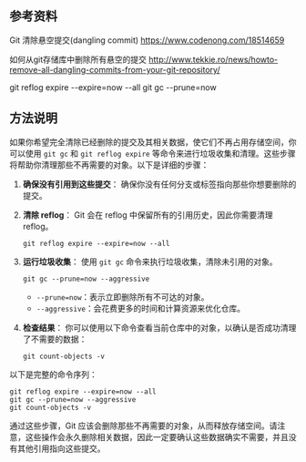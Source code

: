 ## 参考资料

Git 清除悬空提交(dangling commit)
https://www.codenong.com/18514659

如何从git存储库中删除所有悬空的提交
http://www.tekkie.ro/news/howto-remove-all-dangling-commits-from-your-git-repository/

git reflog expire --expire=now --all
git gc --prune=now



## 方法说明

如果你希望完全清除已经删除的提交及其相关数据，使它们不再占用存储空间，你可以使用 `git gc` 和 `git reflog expire` 等命令来进行垃圾收集和清理。这些步骤将帮助你清理那些不再需要的对象。以下是详细的步骤：

1. **确保没有引用到这些提交**： 确保你没有任何分支或标签指向那些你想要删除的提交。

2. **清除 reflog**： Git 会在 reflog 中保留所有的引用历史，因此你需要清理 reflog。

   ```shell
   git reflog expire --expire=now --all
   ```

3. **运行垃圾收集**： 使用 `git gc` 命令来执行垃圾收集，清除未引用的对象。

   ```shell
   git gc --prune=now --aggressive
   ```

   - `--prune=now`：表示立即删除所有不可达的对象。
   - `--aggressive`：会花费更多的时间和计算资源来优化仓库。

4. **检查结果**： 你可以使用以下命令查看当前仓库中的对象，以确认是否成功清理了不需要的数据：

   ```shell
   git count-objects -v
   ```

以下是完整的命令序列：

```shell
git reflog expire --expire=now --all
git gc --prune=now --aggressive
git count-objects -v
```

通过这些步骤，Git 应该会删除那些不再需要的对象，从而释放存储空间。请注意，这些操作会永久删除相关数据，因此一定要确认这些数据确实不需要，并且没有其他引用指向这些提交。